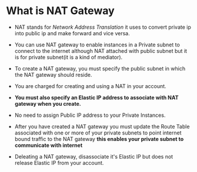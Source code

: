 # What is NAT Gateway

- NAT stands for *Network Address Translation* it uses to convert private ip into public ip and make forward and vice versa.

- You can use NAT gateway to enable instances in a Private subnet to connect to the internet although NAT attached with public subnet but it is for private subnet(it is a kind of mediator).

- To create a NAT gateway, you must specify the public subnet in which the NAT gateway should reside.

- You are charged for creating and using a NAT in your account.

- **You must also specify an Elastic IP address to associate with NAT gateway when you create.**

- No need to assign Public IP address to your Private Instances.

- After you have created a NAT gateway you must update the Route Table associated with one or more of your private subnets to point internet bound traffic to the NAT gateway **this enables your private subnet to communicate with internet**

- Deleating a NAT gateway, disassociate it's Elastic IP but does not release Elastic IP from your account. 


